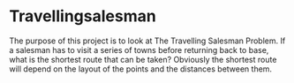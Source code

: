 # Travellingsalesman
The purpose of this project is to look at The Travelling Salesman Problem. If a salesman has to visit a series of towns before returning back to base, what is the shortest route that can be taken? Obviously the shortest route will depend on the layout of the points and the distances between them.
